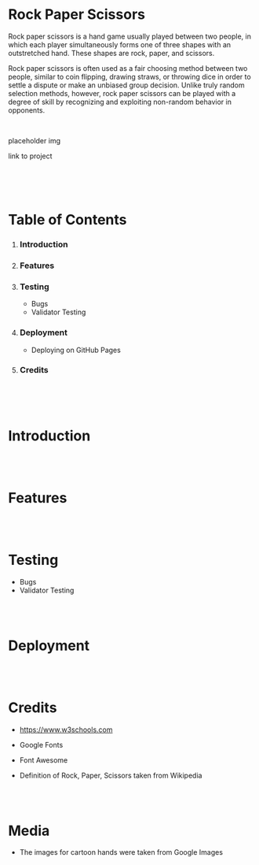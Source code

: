 # Rock Paper Scissors
Rock paper scissors is a hand game usually played between two people, in which each player simultaneously forms one of three shapes with an outstretched hand. These shapes are rock, paper, and scissors. 

Rock paper scissors is often used as a fair choosing method between two people, similar to coin flipping, drawing straws, or throwing dice in order to settle a dispute or make an unbiased group decision. Unlike truly random selection methods, however, rock paper scissors can be played with a degree of skill by recognizing and exploiting non-random behavior in opponents.

<br>

placeholder img 

link to project 

<br>
<br>
<br>

# Table of Contents

1. ### Introduction 

2. ### Features

3. ### Testing
    * Bugs
    * Validator Testing 

4. ### Deployment
    * Deploying on GitHub Pages 

5. ### Credits

<br>
<br>
<br>

# Introduction 
<br>
<br>


# Features
<br>
<br>


# Testing 
* Bugs 
* Validator Testing

<br>
<br>

# Deployment

<br>
<br>

# Credits 
* https://www.w3schools.com

* Google Fonts

* Font Awesome

* Definition of Rock, Paper, Scissors taken from Wikipedia

<br>
<br>

# Media 

*  The images for cartoon hands were taken from Google Images
 


